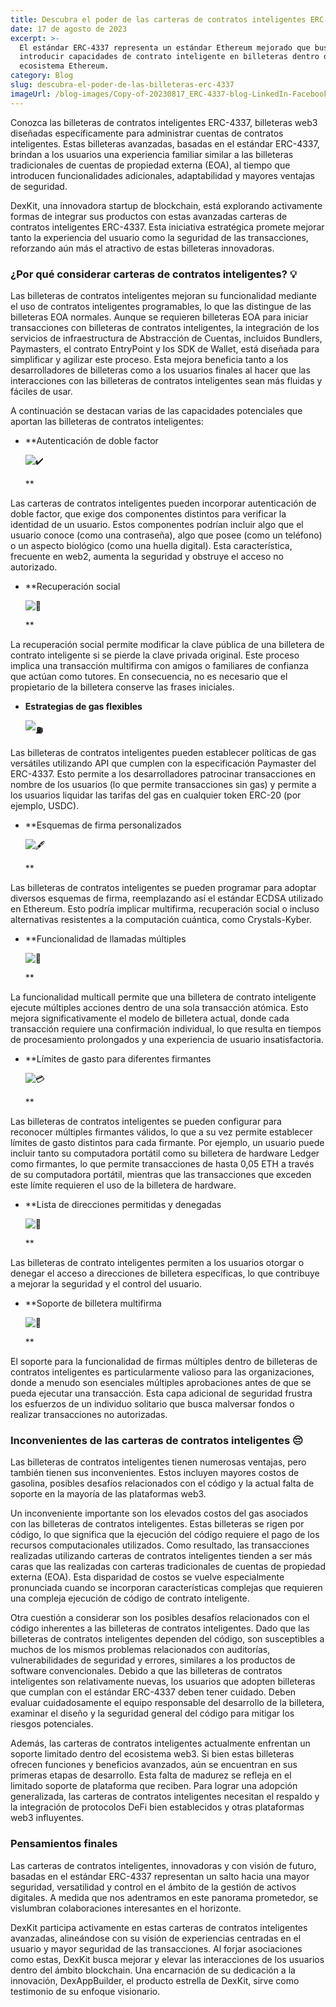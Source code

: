 ```yaml
---
title: Descubra el poder de las carteras de contratos inteligentes ERC-4337
date: 17 de agosto de 2023
excerpt: >-
  El estándar ERC-4337 representa un estándar Ethereum mejorado que busca
  introducir capacidades de contrato inteligente en billeteras dentro del
  ecosistema Ethereum.
category: Blog
slug: descubra-el-poder-de-las-billeteras-erc-4337
imageUrl: /blog-images/Copy-of-20230817_ERC-4337-blog-LinkedIn-Facebook.png
---
```

Conozca las billeteras de contratos inteligentes ERC-4337, billeteras web3 diseñadas específicamente para administrar cuentas de contratos inteligentes. Estas billeteras avanzadas, basadas en el estándar ERC-4337, brindan a los usuarios una experiencia familiar similar a las billeteras tradicionales de cuentas de propiedad externa (EOA), al tiempo que introducen funcionalidades adicionales, adaptabilidad y mayores ventajas de seguridad.

DexKit, una innovadora startup de blockchain, está explorando activamente formas de integrar sus productos con estas avanzadas carteras de contratos inteligentes ERC-4337. Esta iniciativa estratégica promete mejorar tanto la experiencia del usuario como la seguridad de las transacciones, reforzando aún más el atractivo de estas billeteras innovadoras.

### ¿Por qué considerar carteras de contratos inteligentes? 💡

Las billeteras de contratos inteligentes mejoran su funcionalidad mediante el uso de contratos inteligentes programables, lo que las distingue de las billeteras EOA normales. Aunque se requieren billeteras EOA para iniciar transacciones con billeteras de contratos inteligentes, la integración de los servicios de infraestructura de Abstracción de Cuentas, incluidos Bundlers, Paymasters, el contrato EntryPoint y los SDK de Wallet, está diseñada para simplificar y agilizar este proceso. Esta mejora beneficia tanto a los desarrolladores de billeteras como a los usuarios finales al hacer que las interacciones con las billeteras de contratos inteligentes sean más fluidas y fáciles de usar.

A continuación se destacan varias de las capacidades potenciales que aportan las billeteras de contratos inteligentes:

* **Autenticación de doble factor

    ![✔️](https://s.w.org/images/core/emoji/14.0.0/svg/2714.svg)

    **

Las carteras de contratos inteligentes pueden incorporar autenticación de doble factor, que exige dos componentes distintos para verificar la identidad de un usuario. Estos componentes podrían incluir algo que el usuario conoce (como una contraseña), algo que posee (como un teléfono) o un aspecto biológico (como una huella digital). Esta característica, frecuente en web2, aumenta la seguridad y obstruye el acceso no autorizado.

* **Recuperación social

    ![🤝](https://s.w.org/images/core/emoji/14.0.0/svg/1f91d.svg)

    **

La recuperación social permite modificar la clave pública de una billetera de contrato inteligente si se pierde la clave privada original. Este proceso implica una transacción multifirma con amigos o familiares de confianza que actúan como tutores. En consecuencia, no es necesario que el propietario de la billetera conserve las frases iniciales.

* **Estrategias de gas flexibles**

    **![⛽](https://s.w.org/images/core/emoji/14.0.0/svg/26fd.svg)**

Las billeteras de contratos inteligentes pueden establecer políticas de gas versátiles utilizando API que cumplen con la especificación Paymaster del ERC-4337. Esto permite a los desarrolladores patrocinar transacciones en nombre de los usuarios (lo que permite transacciones sin gas) y permite a los usuarios liquidar las tarifas del gas en cualquier token ERC-20 (por ejemplo, USDC).

* **Esquemas de firma personalizados

    ![🖋️](https://s.w.org/images/core/emoji/14.0.0/svg/1f58b.svg)

    **

Las billeteras de contratos inteligentes se pueden programar para adoptar diversos esquemas de firma, reemplazando así el estándar ECDSA utilizado en Ethereum. Esto podría implicar multifirma, recuperación social o incluso alternativas resistentes a la computación cuántica, como Crystals-Kyber.

* **Funcionalidad de llamadas múltiples

    ![🔄](https://s.w.org/images/core/emoji/14.0.0/svg/1f504.svg)

    **

La funcionalidad multicall permite que una billetera de contrato inteligente ejecute múltiples acciones dentro de una sola transacción atómica. Esto mejora significativamente el modelo de billetera actual, donde cada transacción requiere una confirmación individual, lo que resulta en tiempos de procesamiento prolongados y una experiencia de usuario insatisfactoria.

* **Límites de gasto para diferentes firmantes

    ![💳](https://s.w.org/images/core/emoji/14.0.0/svg/1f4b3.svg)

    **

Las billeteras de contratos inteligentes se pueden configurar para reconocer múltiples firmantes válidos, lo que a su vez permite establecer límites de gasto distintos para cada firmante. Por ejemplo, un usuario puede incluir tanto su computadora portátil como su billetera de hardware Ledger como firmantes, lo que permite transacciones de hasta 0,05 ETH a través de su computadora portátil, mientras que las transacciones que exceden este límite requieren el uso de la billetera de hardware.

* **Lista de direcciones permitidas y denegadas

    ![📃](https://s.w.org/images/core/emoji/14.0.0/svg/1f4c3.svg)

    **

Las billeteras de contrato inteligentes permiten a los usuarios otorgar o denegar el acceso a direcciones de billetera específicas, lo que contribuye a mejorar la seguridad y el control del usuario.

* **Soporte de billetera multifirma

    ![💼](https://s.w.org/images/core/emoji/14.0.0/svg/1f4bc.svg)

    **

El soporte para la funcionalidad de firmas múltiples dentro de billeteras de contratos inteligentes es particularmente valioso para las organizaciones, donde a menudo son esenciales múltiples aprobaciones antes de que se pueda ejecutar una transacción. Esta capa adicional de seguridad frustra los esfuerzos de un individuo solitario que busca malversar fondos o realizar transacciones no autorizadas.

### Inconvenientes de las carteras de contratos inteligentes 😔

Las billeteras de contratos inteligentes tienen numerosas ventajas, pero también tienen sus inconvenientes. Estos incluyen mayores costos de gasolina, posibles desafíos relacionados con el código y la actual falta de soporte en la mayoría de las plataformas web3.

Un inconveniente importante son los elevados costos del gas asociados con las billeteras de contratos inteligentes. Estas billeteras se rigen por código, lo que significa que la ejecución del código requiere el pago de los recursos computacionales utilizados. Como resultado, las transacciones realizadas utilizando carteras de contratos inteligentes tienden a ser más caras que las realizadas con carteras tradicionales de cuentas de propiedad externa (EOA). Esta disparidad de costos se vuelve especialmente pronunciada cuando se incorporan características complejas que requieren una compleja ejecución de código de contrato inteligente.

Otra cuestión a considerar son los posibles desafíos relacionados con el código inherentes a las billeteras de contratos inteligentes. Dado que las billeteras de contratos inteligentes dependen del código, son susceptibles a muchos de los mismos problemas relacionados con auditorías, vulnerabilidades de seguridad y errores, similares a los productos de software convencionales. Debido a que las billeteras de contratos inteligentes son relativamente nuevas, los usuarios que adopten billeteras que cumplan con el estándar ERC-4337 deben tener cuidado. Deben evaluar cuidadosamente el equipo responsable del desarrollo de la billetera, examinar el diseño y la seguridad general del código para mitigar los riesgos potenciales.

Además, las carteras de contratos inteligentes actualmente enfrentan un soporte limitado dentro del ecosistema web3. Si bien estas billeteras ofrecen funciones y beneficios avanzados, aún se encuentran en sus primeras etapas de desarrollo. Esta falta de madurez se refleja en el limitado soporte de plataforma que reciben. Para lograr una adopción generalizada, las carteras de contratos inteligentes necesitan el respaldo y la integración de protocolos DeFi bien establecidos y otras plataformas web3 influyentes.

### Pensamientos finales

Las carteras de contratos inteligentes, innovadoras y con visión de futuro, basadas en el estándar ERC-4337 representan un salto hacia una mayor seguridad, versatilidad y control en el ámbito de la gestión de activos digitales. A medida que nos adentramos en este panorama prometedor, se vislumbran colaboraciones interesantes en el horizonte.

DexKit participa activamente en estas carteras de contratos inteligentes avanzadas, alineándose con su visión de experiencias centradas en el usuario y mayor seguridad de las transacciones. Al forjar asociaciones como estas, DexKit busca mejorar y elevar las interacciones de los usuarios dentro del ámbito blockchain. Una encarnación de su dedicación a la innovación, DexAppBuilder, el producto estrella de DexKit, sirve como testimonio de su enfoque visionario.

